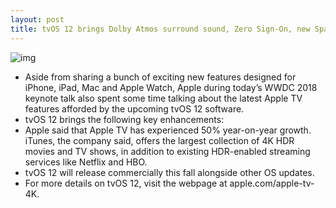 ```yaml
---
layout: post
title: tvOS 12 brings Dolby Atmos surround sound, Zero Sign-On, new Space screen saver & more
---
```

![img](http://media.idownloadblog.com/wp-content/uploads/2017/12/Apple-TV-4K-Amazon-Prime-Video-Marvelous-Mrs-Maisel.jpg)
* Aside from sharing a bunch of exciting new features designed for iPhone, iPad, Mac and Apple Watch, Apple during today’s WWDC 2018 keynote talk also spent some time talking about the latest Apple TV features afforded by the upcoming tvOS 12 software.
* tvOS 12 brings the following key enhancements:
* Apple said that Apple TV has experienced 50% year-on-year growth. iTunes, the company said, offers the largest collection of 4K HDR movies and TV shows, in addition to existing HDR-enabled streaming services like Netflix and HBO.
* tvOS 12 will release commercially this fall alongside other OS updates.
* For more details on tvOS 12, visit the webpage at apple.com/apple-tv-4K.

